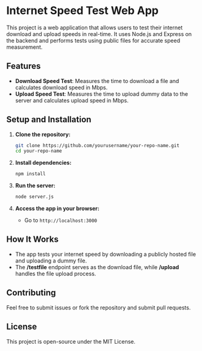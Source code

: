 # Internet Speed Test Web App

This project is a web application that allows users to test their internet download and upload speeds in real-time. It uses Node.js and Express on the backend and performs tests using public files for accurate speed measurement.

## Features
- **Download Speed Test**: Measures the time to download a file and calculates download speed in Mbps.
- **Upload Speed Test**: Measures the time to upload dummy data to the server and calculates upload speed in Mbps.

## Setup and Installation

1. **Clone the repository:**
    ```bash
    git clone https://github.com/yourusername/your-repo-name.git
    cd your-repo-name
    ```

2. **Install dependencies:**
    ```bash
    npm install
    ```

3. **Run the server:**
    ```bash
    node server.js
    ```

4. **Access the app in your browser:**
    - Go to `http://localhost:3000`

## How It Works

- The app tests your internet speed by downloading a publicly hosted file and uploading a dummy file.
- The **/testfile** endpoint serves as the download file, while **/upload** handles the file upload process.

## Contributing

Feel free to submit issues or fork the repository and submit pull requests.

## License
This project is open-source under the MIT License.
